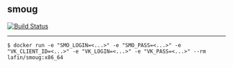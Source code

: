 ## smoug
[![Build Status](https://travis-ci.org/lafin/smoug.svg?branch=master)](https://travis-ci.org/lafin/smoug)
___

```
$ docker run -e "SMO_LOGIN=<...>" -e "SMO_PASS=<...>" -e "VK_CLIENT_ID=<...>" -e "VK_LOGIN=<...>" -e "VK_PASS=<...>" --rm lafin/smoug:x86_64
```